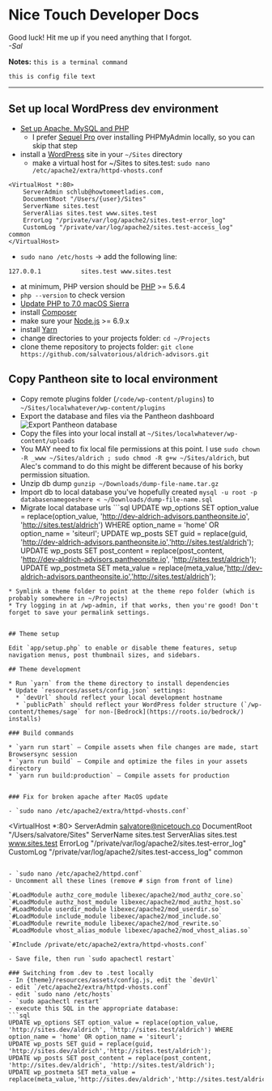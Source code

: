 # Nice Touch Developer Docs
  
Good luck! Hit me up if you need anything that I forgot.  
*-Sal*

**Notes:**
`this is a terminal command`  

```
this is config file text  
```  

---
## Set up local WordPress dev environment 

* [Set up Apache, MySQL and PHP](https://coolestguidesontheplanet.com/get-apache-mysql-php-and-phpmyadmin-working-on-macos-sierra/)
  *  I prefer [Sequel Pro](https://www.sequelpro.com/) over installing PHPMyAdmin locally, so you can skip that step
* install a [WordPress](https://wordpress.org/) site in your `~/Sites` directory
  * make a virtual host for ~/Sites to sites.test: `sudo nano /etc/apache2/extra/httpd-vhosts.conf`
 
```
<VirtualHost *:80>  
    ServerAdmin schlub@howtomeetladies.com,  
    DocumentRoot "/Users/{user}/Sites"  
    ServerName sites.test  
    ServerAlias sites.test www.sites.test  
    ErrorLog "/private/var/log/apache2/sites.test-error_log"  
    CustomLog "/private/var/log/apache2/sites.test-access_log"   common
</VirtualHost>
```

  * `sudo nano /etc/hosts` -> add the following line: 

```
127.0.0.1           sites.test www.sites.test
```
  
*  at minimum, PHP version should be [PHP](http://php.net/manual/en/install.php) >= 5.6.4
  * `php --version` to check version
  * [Update PHP to 7.0 macOS Sierra](https://medium.com/zenchef-tech-and-product/how-to-upgrade-your-version-of-php-to-7-0-on-macos-sierra-e1bfdea55a63)
* install [Composer](https://getcomposer.org/download/)
* make sure your [Node.js](http://nodejs.org/) >= 6.9.x
* install [Yarn](https://yarnpkg.com/lang/en/docs/install/)
* change directories to your projects folder: `cd ~/Projects`
* clone theme repository to projects folder: `git clone https://github.com/salvatorious/aldrich-advisors.git`

## Copy Pantheon site to local environment  

* Copy remote plugins folder (`/code/wp-content/plugins`) to `~/Sites/localwhatever/wp-content/plugins`  
* Export the database and files via the Pantheon dashboard  ![Export Pantheon database](http://nicetouch.co/wp-content/uploads/2017/12/Screenshot-2017-12-17-18.09.50.png)  
* Copy the files into your local install at `~/Sites/localwhatever/wp-content/uploads`  
* You MAY need to fix local file permissions at this point. I use `sudo chown -R _www ~/Sites/aldrich ; sudo chmod -R g+w ~/Sites/aldrich`, but Alec's command to do this might be different because of his borky permission situation.  
* Unzip db dump `gunzip ~/Downloads/dump-file-name.tar.gz`  
* Import db to local database you've hopefully created `mysql -u root -p databasenamegoeshere < ~/Downloads/dump-file-name.sql`  
* Migrate local database urls ```sql
UPDATE wp_options SET option_value = replace(option_value, 'http://dev-aldrich-advisors.pantheonsite.io', 'http://sites.test/aldrich') WHERE option_name = 'home' OR option_name = 'siteurl';
UPDATE wp_posts SET guid = replace(guid, 'http://dev-aldrich-advisors.pantheonsite.io','http://sites.test/aldrich');
UPDATE wp_posts SET post_content = replace(post_content, 'http://dev-aldrich-advisors.pantheonsite.io', 'http://sites.test/aldrich');
UPDATE wp_postmeta SET meta_value = replace(meta_value,'http://dev-aldrich-advisors.pantheonsite.io','http://sites.test/aldrich');
```
* Symlink a theme folder to point at the theme repo folder (which is probably somewhere in ~/Projects)  
* Try logging in at /wp-admin, if that works, then you're good! Don't forget to save your permalink settings.  
  
  
## Theme setup

Edit `app/setup.php` to enable or disable theme features, setup navigation menus, post thumbnail sizes, and sidebars.

## Theme development

* Run `yarn` from the theme directory to install dependencies
* Update `resources/assets/config.json` settings:
  * `devUrl` should reflect your local development hostname
  * `publicPath` should reflect your WordPress folder structure (`/wp-content/themes/sage` for non-[Bedrock](https://roots.io/bedrock/) installs)

### Build commands

* `yarn run start` — Compile assets when file changes are made, start Browsersync session
* `yarn run build` — Compile and optimize the files in your assets directory
* `yarn run build:production` — Compile assets for production  


### Fix for broken apache after MacOS update

- `sudo nano /etc/apache2/extra/httpd-vhosts.conf`
```
<VirtualHost *:80>
    ServerAdmin salvatore@nicetouch.co
    DocumentRoot "/Users/salvatore/Sites"
    ServerName sites.test
    ServerAlias sites.test www.sites.test
    ErrorLog "/private/var/log/apache2/sites.test-error_log"
    CustomLog "/private/var/log/apache2/sites.test-access_log" common
</VirtualHost>
```

- `sudo nano /etc/apache2/httpd.conf`  
- Uncomment all these lines (remove # sign from front of line)  

`#LoadModule authz_core_module libexec/apache2/mod_authz_core.so`  
`#LoadModule authz_host_module libexec/apache2/mod_authz_host.so`  
`#LoadModule userdir_module libexec/apache2/mod_userdir.so`  
`#LoadModule include_module libexec/apache2/mod_include.so`  
`#LoadModule rewrite_module libexec/apache2/mod_rewrite.so`  
`#LoadModule vhost_alias_module libexec/apache2/mod_vhost_alias.so`  

`#Include /private/etc/apache2/extra/httpd-vhosts.conf`

- Save file, then run `sudo apachectl restart`

### Switching from .dev to .test locally
- In {theme}/resources/assets/config.js, edit the `devUrl`  
- edit `/etc/apache2/extra/httpd-vhosts.conf`  
- edit `sudo nano /etc/hosts`  
- `sudo apachectl restart`  
- execute this SQL in the appropriate database:  
```sql
UPDATE wp_options SET option_value = replace(option_value, 'http://sites.dev/aldrich', 'http://sites.test/aldrich') WHERE option_name = 'home' OR option_name = 'siteurl';
UPDATE wp_posts SET guid = replace(guid, 'http://sites.dev/aldrich','http://sites.test/aldrich');
UPDATE wp_posts SET post_content = replace(post_content, 'http://sites.dev/aldrich', 'http://sites.test/aldrich');
UPDATE wp_postmeta SET meta_value = replace(meta_value,'http://sites.dev/aldrich','http://sites.test/aldrich');
```